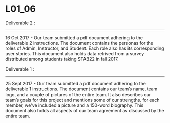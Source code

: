﻿# L01_06

Deliverable 2  :
****************
16 Oct 2017 - Our team submitted a pdf document adhering to the deliverable 2 instructions.
The document contains the personas for the roles of Admin, Instructor, and Student. Each role also has its corresponding user stories.
This document also holds data retrived from a survey distributed among students taking STAB22 in fall 2017.

Deliverable 1  :
****************
25 Sept 2017 - Our team submitted a pdf document adhering to the deliverable 1 instructions.
The document contains our team’s name, team logo, and a couple of pictures of the entire team. It also describes our team’s goals for this project and mentions some of our strengths.
for each member, we've included a picture and a 150-word biography.
This document also holds all aspects of our team agreement as discussed by the entire team.
